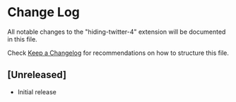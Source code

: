 # Change Log

All notable changes to the "hiding-twitter-4" extension will be documented in this file.

Check [Keep a Changelog](http://keepachangelog.com/) for recommendations on how to structure this file.

## [Unreleased]

- Initial release